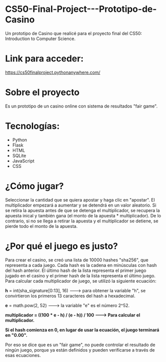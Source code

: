 # CS50-Final-Project---Prototipo-de-Casino
Un prototipo de Casino que realicé para el proyecto final del CS50: Introduction to Computer Science.
# Link para acceder:
https://cs50finalproject.pythonanywhere.com/

# Sobre el proyecto
Es un prototipo de un casino online con sistema de resultados "fair game".

# Tecnologías:
   - Python
   - Flask
   - HTML
   - SQLite
   - JavaScript
   - CSS

# ¿Cómo jugar?
Seleccionar la cantidad que se quiera apostar y haga clic en "apostar". El multiplicador empezará a aumentar y se detendrá en un valor aleatorio. Si se retira la apuesta antes de que se detenga el multiplicador, se recupera la apuesta inical y también gana (el monto de la apuesta * multiplicador). De lo contrario, si no se llega a retirar la apuesta y el multiplicador se detiene, se pierde todo el monto de la apuesta.

# ¿Por qué el juego es justo?
Para crear el casino, se creó una lista de 10000 hashes "sha256", que representa a cada juego. Cada hash es la cadena en minúsculas con hash del hash anterior. El último hash de la lista representa el primer juego jugado en el casino y el primer hash de la lista representa el último juego.
Para calcular cada multiplicador de juego, se utilizó la siguiente ecuación:

**h** = int(sha_signature[0:13], 16) ---> para obtener la variable "h", se convirtieron los primeros 13 caracteres del hash a hexadecimal.

**e** = math.pow(2, 52) ---> la variable "e" es el número 2^52.

**multiplicador = ((100 * e - h) / (e - h)) / 100 ---> Para calcular el multiplicador.**

**Si el hash comienza en 0, en lugar de usar la ecuación, el juego terminará en "0.00".**

Por eso se dice que es un "fair game", no puede controlar el resultado de ningún juego, porque ya están definidos y pueden verificarse a través de esas ecuaciones.
